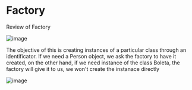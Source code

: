 # Factory
Review of Factory


![image](https://github.com/user-attachments/assets/d2542918-38b4-47d9-a8cd-0e18f46cb01c)


The objective of this is creating instances of a particular class through an identificator. If we need a Person object, we ask the factory to have it created, on the other hand, if we need instance of the class Boleta, the factory will give it to us, we won't create the instanace directly


![image](https://github.com/user-attachments/assets/8f59a187-a190-4dbf-a429-56e72e70a30c)
